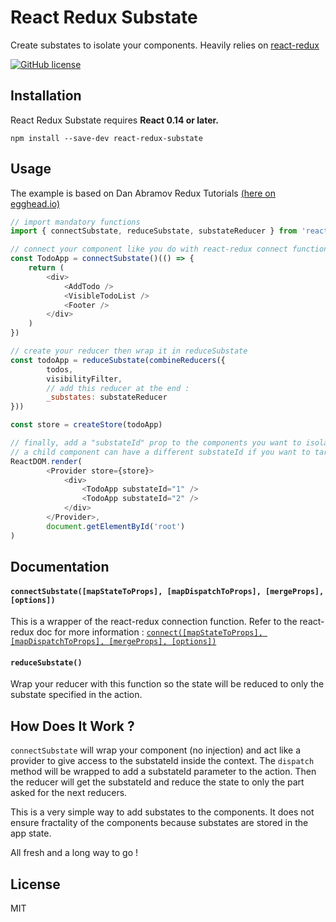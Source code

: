 React Redux Substate
=========================
Create substates to isolate your components.
Heavily relies on [react-redux](https://github.com/reactjs/react-redux)

[![GitHub license](https://img.shields.io/badge/license-MIT-blue.svg)](https://raw.githubusercontent.com/titoasty/react-redux-substate/master/LICENSE)

## Installation

React Redux Substate requires **React 0.14 or later.**
```
npm install --save-dev react-redux-substate
```

## Usage

The example is based on Dan Abramov Redux Tutorials [(here on egghead.io)](https://egghead.io/instructors/dan-abramov)

```js
// import mandatory functions
import { connectSubstate, reduceSubstate, substateReducer } from 'react-redux-substate'

// connect your component like you do with react-redux connect function (parameters are the same)
const TodoApp = connectSubstate()(() => {
	return (
		<div>
			<AddTodo />
			<VisibleTodoList />
			<Footer />
		</div>
	)
})

// create your reducer then wrap it in reduceSubstate
const todoApp = reduceSubstate(combineReducers({
		todos,
		visibilityFilter,
		// add this reducer at the end :
		_substates: substateReducer
}))

const store = createStore(todoApp)

// finally, add a "substateId" prop to the components you want to isolate
// a child component can have a different substateId if you want to target another substate
ReactDOM.render(
		<Provider store={store}>
			<div>
				<TodoApp substateId="1" />
				<TodoApp substateId="2" />
			</div>
		</Provider>,
		document.getElementById('root')
)
```

## Documentation

#### `connectSubstate([mapStateToProps], [mapDispatchToProps], [mergeProps], [options])`
This is a wrapper of the react-redux connection function.
Refer to the react-redux doc for more information : [`connect([mapStateToProps], [mapDispatchToProps], [mergeProps], [options])`](docs/api.md#connectmapstatetoprops-mapdispatchtoprops-mergeprops-options)

#### `reduceSubstate()`
Wrap your reducer with this function so the state will be reduced to only the substate specified in the action.

## How Does It Work ?
`connectSubstate` will wrap your component (no injection) and act like a provider to give access to the substateId inside the context.
The `dispatch` method will be wrapped to add a substateId parameter to the action.
Then the reducer will get the substateId and reduce the state to only the part asked for the next reducers.

This is a very simple way to add substates to the components. It does not ensure fractality of the components because substates are stored in the app state.

All fresh and a long way to go !

## License

MIT
